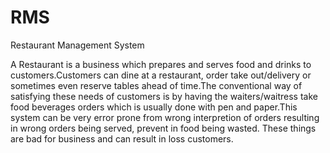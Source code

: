 # RMS
Restaurant Management System

A Restaurant is a business which prepares and serves food and drinks to customers.Customers can dine at a restaurant, order 
take out/delivery or sometimes even reserve tables ahead of time.The conventional way of satisfying these needs of customers 
is by having the waiters/waitress take food beverages orders which is usually done with pen and paper.This system can be very 
error prone from wrong interpretion of orders resulting in wrong orders being served, prevent in food being wasted.
These things are bad for business and can result in loss customers.
